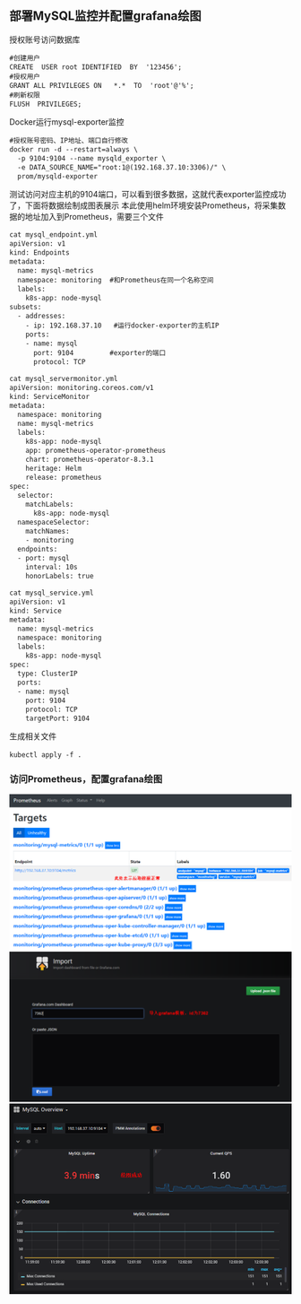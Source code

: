 ## 部署MySQL监控并配置grafana绘图
授权账号访问数据库 
```
#创建用户
CREATE  USER root IDENTIFIED  BY  '123456';
#授权用户
GRANT ALL PRIVILEGES ON   *.*  TO  'root'@'%';
#刷新权限
FLUSH  PRIVILEGES;
```
Docker运行mysql-exporter监控
```
#授权账号密码、IP地址、端口自行修改
docker run -d --restart=always \
  -p 9104:9104 --name mysqld_exporter \
  -e DATA_SOURCE_NAME="root:1@(192.168.37.10:3306)/" \
  prom/mysqld-exporter
```
测试访问对应主机的9104端口，可以看到很多数据，这就代表exporter监控成功了，下面将数据绘制成图表展示
本此使用helm环境安装Prometheus，将采集数据的地址加入到Prometheus，需要三个文件
```
cat mysql_endpoint.yml 
apiVersion: v1
kind: Endpoints
metadata:
  name: mysql-metrics   
  namespace: monitoring  #和Prometheus在同一个名称空间
  labels:
    k8s-app: node-mysql   
subsets:
  - addresses:
    - ip: 192.168.37.10   #运行docker-exporter的主机IP
    ports:
    - name: mysql
      port: 9104         #exporter的端口
      protocol: TCP
```
```
cat mysql_servermonitor.yml 
apiVersion: monitoring.coreos.com/v1
kind: ServiceMonitor
metadata:
  namespace: monitoring
  name: mysql-metrics
  labels:
    k8s-app: node-mysql
    app: prometheus-operator-prometheus
    chart: prometheus-operator-8.3.1
    heritage: Helm
    release: prometheus
spec:
  selector:
    matchLabels:
      k8s-app: node-mysql
  namespaceSelector:
    matchNames:
    - monitoring
  endpoints:
  - port: mysql
    interval: 10s
    honorLabels: true
```
```
cat mysql_service.yml 
apiVersion: v1
kind: Service
metadata:
  name: mysql-metrics
  namespace: monitoring
  labels:
    k8s-app: node-mysql
spec:
  type: ClusterIP
  ports:
  - name: mysql
    port: 9104
    protocol: TCP
    targetPort: 9104
```
生成相关文件

`kubectl apply -f .`
### 访问Prometheus，配置grafana绘图
![Image text](https://github.com/pornhub91/helm/blob/master/png/MySQL.png)
![Image text](https://github.com/pornhub91/helm/blob/master/png/MySQL1.png)
![Image text](https://github.com/pornhub91/helm/blob/master/png/MySQL2.png)
